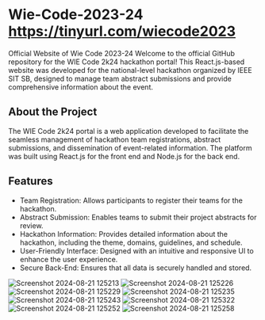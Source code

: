 # Wie-Code-2023-24  https://tinyurl.com/wiecode2023
Official Website of Wie Code 2023-24
Welcome to the official GitHub repository for the WIE Code 2k24 hackathon portal! This React.js-based website was developed for the national-level hackathon organized by IEEE SIT SB, designed to manage team abstract submissions and provide comprehensive information about the event.

## About the Project
The WIE Code 2k24 portal is a web application developed to facilitate the seamless management of hackathon team registrations, abstract submissions, and dissemination of event-related information. The platform was built using React.js for the front end and Node.js for the back end.

## Features
- Team Registration: Allows participants to register their teams for the hackathon.
- Abstract Submission: Enables teams to submit their project abstracts for review.
- Hackathon Information: Provides detailed information about the hackathon, including the theme, domains, guidelines, and schedule.
- User-Friendly Interface: Designed with an intuitive and responsive UI to enhance the user experience.
- Secure Back-End: Ensures that all data is securely handled and stored.

![Screenshot 2024-08-21 125213](https://github.com/user-attachments/assets/278a209c-3199-42f6-831e-8835488b4ea9)
![Screenshot 2024-08-21 125226](https://github.com/user-attachments/assets/9d304b84-8b65-47e3-9b02-f5bdeb4fb2d5)
![Screenshot 2024-08-21 125229](https://github.com/user-attachments/assets/a68bb851-f4e0-4ce4-a881-94d71eccd136)
![Screenshot 2024-08-21 125235](https://github.com/user-attachments/assets/88fca326-fa5d-463b-b0df-3d752a7cc81d)
![Screenshot 2024-08-21 125243](https://github.com/user-attachments/assets/811a3318-e0d6-45af-9b71-9fb9440cb5e1)
![Screenshot 2024-08-21 125322](https://github.com/user-attachments/assets/fee634fa-b807-4fa8-ab1e-5707b173e79a)
![Screenshot 2024-08-21 125252](https://github.com/user-attachments/assets/5082cc67-a9ab-4331-b764-352b8a6e2842)
![Screenshot 2024-08-21 125258](https://github.com/user-attachments/assets/03a2175a-c120-4456-bb3b-c185dd6bd40d)
